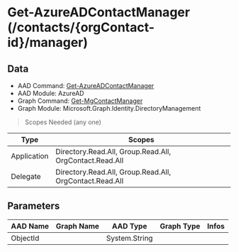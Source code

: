 # Get-AzureADContactManager (/contacts/{orgContact-id}/manager)

## Data

+ AAD Command: [Get-AzureADContactManager](https://docs.microsoft.com/en-us/powershell/module/AzureAD/Get-AzureADContactManager)
+ AAD Module: AzureAD
+ Graph Command: [Get-MgContactManager](https://docs.microsoft.com/en-us/powershell/module/Microsoft.Graph.Identity.DirectoryManagement/Get-MgContactManager)
+ Graph Module: Microsoft.Graph.Identity.DirectoryManagement

> Scopes Needed (any one)

|Type|Scopes|
|---|---|
|Application|Directory.Read.All, Group.Read.All, OrgContact.Read.All|
|Delegate|Directory.Read.All, Group.Read.All, OrgContact.Read.All|

## Parameters

|AAD Name|Graph Name|AAD Type|Graph Type|Infos|
|---|---|---|---|---|
|ObjectId||System.String|||

